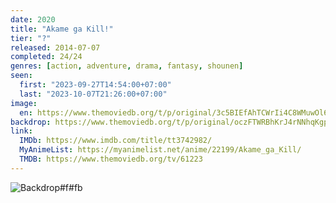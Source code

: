 ```yaml
---
date: 2020
title: "Akame ga Kill!"
tier: "?"
released: 2014-07-07
completed: 24/24
genres: [action, adventure, drama, fantasy, shounen]
seen:
  first: "2023-09-27T14:54:00+07:00"
  last: "2023-10-07T21:26:00+07:00"
image:
  en: https://www.themoviedb.org/t/p/original/3c5BIEfAhTCWrIi4C8WMuwOl6bX.jpg
backdrop: https://www.themoviedb.org/t/p/original/oczFTWRBhKrJ4rNNhqKgp1O1PAu.jpg
link:
  IMDb: https://www.imdb.com/title/tt3742982/
  MyAnimeList: https://myanimelist.net/anime/22199/Akame_ga_Kill/
  TMDB: https://www.themoviedb.org/tv/61223
---
```


![Backdrop#f#fb](https://www.themoviedb.org/t/p/original/3XAGgklKkJhv5M9m5NkfhBYb7l8.jpg "Source: TMDB")
